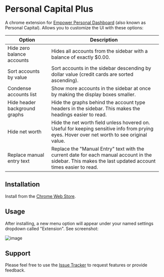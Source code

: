 # Personal Capital Plus

A chrome extension for [Empower Personal Dashboard](https://home.personalcapital.com)
(also known as Personal Capital). Allows you to customize the UI with these options:

| Option                        | Description |
| ----------------------------- | ----------- |
| Hide zero balance accounts    | Hides all accounts from the sidebar with a balance of exactly $0.00. |
| Sort accounts by value        | Sort accounts in the sidebar descending by dollar value (credit cards are sorted ascending). |
| Condense accounts list        | Show more accounts in the sidebar at once by making the display boxes smaller. |
| Hide header background graphs | Hide the graphs behind the account type headers in the sidebar. This makes the headings easier to read. |
| Hide net worth                | Hide the net worth field unless hovered on. Useful for keeping sensitive info from prying eyes. Hover over net worth to see original value. |
| Replace manual entry text     | Replace the "Manual Entry" text with the current date for each manual account in the sidebar. This makes the last updated account times easier to read. |

## Installation

Install from the
[Chrome Web Store](https://chrome.google.com/webstore/detail/personal-capital-plus/bkaagconbehchjkhgkojhabaklbpfcfa).

## Usage

After installing, a new menu option will appear under your named settings dropdown called
"Extension". See screenshot:

![image](https://user-images.githubusercontent.com/192336/53293257-658af500-378e-11e9-919f-55bff3fead34.png)

## Support

Please feel free to use the
[Issue Tracker](https://github.com/AMeng/personal_capital_plus/issues) to
request features or provide feedback.
